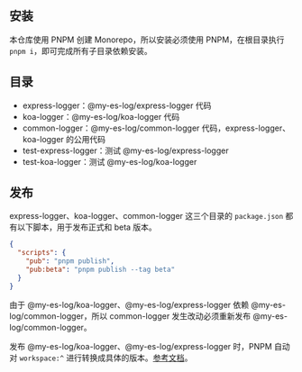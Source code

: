 ## 安装
本仓库使用 PNPM 创建 Monorepo，所以安装必须使用 PNPM，在根目录执行 `pnpm i`，即可完成所有子目录依赖安装。

## 目录
- express-logger：@my-es-log/express-logger 代码
- koa-logger：@my-es-log/koa-logger 代码
- common-logger：@my-es-log/common-logger 代码，express-logger、koa-logger 的公用代码
- test-express-logger：测试 @my-es-log/express-logger
- test-koa-logger：测试 @my-es-log/koa-logger

## 发布
express-logger、koa-logger、common-logger 这三个目录的 `package.json` 都有以下脚本，用于发布正式和 beta 版本。

```json
{
  "scripts": {
    "pub": "pnpm publish",
    "pub:beta": "pnpm publish --tag beta"
  }
}
```

由于 @my-es-log/koa-logger、@my-es-log/express-logger 依赖 @my-es-log/common-logger，所以 common-logger 发生改动必须重新发布 @my-es-log/common-logger。

发布 @my-es-log/koa-logger、@my-es-log/express-logger 时，PNPM 自动对 `workspace:^` 进行转换成具体的版本。[参考文档](https://pnpm.io/zh/workspaces#%E5%8F%91%E5%B8%83-workspace-%E5%8C%85)。
